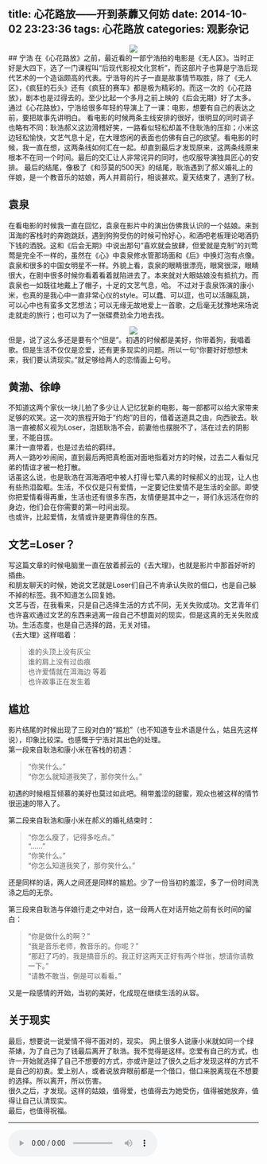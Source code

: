 title: 心花路放——开到荼蘼又何妨
date: 2014-10-02 23:23:36
tags: 心花路放
categories: 观影杂记
---
<div style="text-align:center"><img src ="http://ww3.sinaimg.cn/large/6d5c542dgw1ekx89kgr47j20vk0nkwhc.jpg" /></div>
## 宁浩     
在《心花路放》之前，最近看的一部宁浩拍的电影是《无人区》。当时正好是大四下，选了一门课程叫“后现代影视文化赏析”，而这部片子也算是宁浩后现代艺术的一个造诣颇高的代表。宁浩导的片子一直是故事情节取胜，除了《无人区》，《疯狂的石头》还有《疯狂的赛车》都是极为精彩的。而这一次的《心花路放》，剧本也是过得去的。至少比起一个多月之前上映的《后会无期》好了太多。通过《心花路放》，宁浩给很多年轻的导演上了一课：电影，想要有自己的表达之前，要把故事先讲明白。<!--more-->        
看电影的时候两条主线安排的很好，很明显的同时调子也略有不同：耿浩郝义这边滑稽好笑，一路看似轻松却盖不住耿浩的压抑；小米这边轻松愉快，文艺气息十足，在大理悠闲的表面也仿佛有自己的欲望。看电影的时候，我一直在想，这两条线如何汇在一起。却直到最后才发现原来，这两条线原来根本不在同一个时间。最后的交汇让人非常诧异的同时，也叹服导演独具匠心的安排。 
最后的结尾，像极了《和莎莫的500天》的结尾，耿浩遇到了郝义婚礼上的伴娘，是一个教音乐的姑娘，两人并肩前行，相谈甚欢。夏天结束了，遇到了秋。

## 袁泉  
在看电影的时候我一直在回忆，袁泉在影片中的演出仿佛我认识的一个姑娘。来到洱海的客栈时的奔跑跳跃，遇到狗狗受伤的时候可怜好心，和酒吧老板理论喝酒扔下钱的洒脱。这和《后会无期》中说出那句“喜欢就会放肆，但爱就是克制”的刘莺莺是完全不一样的，虽然在《心》中袁泉修水管那场面和《后》中换灯泡有点像。      
袁泉和很多的中国女明星不一样。外貌上看，袁泉的眼睛很漂亮，眼窝很深，眼睛很大，在剧中很多时候你看着看着就陷进去了。本来就对大眼姑娘没有抵抗力。而袁泉也一如既往地戴上了帽子，十足的文艺气息，哈。
不过对于袁泉饰演的康小米，也真的是我心中一直非常心仪的style。可以蠢、可以逗，也可以活蹦乱跳，可以心中也有蛮多文艺想法；可以无缘无故地爱上一首歌，之后毫无犹豫地来场说走就走的旅行；也可以为了一张碟费劲全力地去找。
<div style="text-align:center"><img src ="http://ww4.sinaimg.cn/large/6d5c542dgw1ekx84mtauuj20rs0ik0yu.jpg" /></div>
但是，说了这么多还是要有个“但是”。初遇的时候都是美好，你带着狗，我唱着歌。但是生活不仅仅是恋爱，还有更多现实的问题。所以一句“你要好好想想未来，我们要认清现实。”就足够给两人的恋情画上句号。   

## 黄渤、徐峥
不知道这两个家伙一块儿拍了多少让人记忆犹新的电影，每一部都可以给大家带来足够的欢笑。这一次的旅程开始于“约炮”的目的，借着送道具之由，向西驶去。耿浩一直被郝义视为Loser，泡妞耿浩不会，前妻他也摆脱不了，活在过去的阴影里，不能自拔。      
果汁一直带着，也是过去给的羁绊。     
两人一路吵吵闹闹，直到最后两把真枪面对面地指着对方的时候，过去二人看似兄弟的情谊才被一枪打散。      
话虽这么说，也是耿浩在洱海酒吧中被人打得七荤八素的时候郝义的出现，让人也有些热泪盈眶。生活，不仅仅是只有爱情，一定要记住爱情不是生活的全部。即使你把爱情看得再重，生活也还有很多东西，友情便是其中之一，哥们永远活在你的身边，他们会在你需要的第一时间出现。      
也或许，比起爱情，友情或许是更靠得住的东西。     

## 文艺=Loser？
写这篇文章的时候电脑里一直在放着郝云的《去大理》，也就是影片中那首好听的插曲。       
和朋友聊天的时候，她说文艺就是Loser们自己不肯承认失败的借口，也是自己躲不掉的标签。我不知道怎么回复她。     
文艺与否，在我看来，只是自己选择生活的方式不同，无关失败成功。文艺青年们也许喜欢通过文艺的东西来逃离一段自己不想面对的现实，但是这真的无关失败成功。生活态度，也是自己选择的路，无关对错。       
《去大理》这样唱着：

> 谁的头顶上没有灰尘     
> 谁的肩上没有过齿痕     
> 也许爱情就在洱海边 等着    
> 也许故事正在发生着 
  

## 尴尬
影片结尾的时候出现了三段对白的“尴尬”（也不知道专业术语是什么，姑且先这样说），印象比较深。也感慨于宁浩对其出色的处理。      
第一段来自耿浩和康小米在客栈的初遇：     
>“你笑什么。”      
>“你怎么就知道我笑了，那你笑什么。”            

初遇的时候相互倾慕的美好也莫过如此吧。稍带羞涩的甜蜜，观众也被这样的情节很迅速的带入了。    
          
第二段来自耿浩和康小米在郝义的婚礼结束时：     
>“你怎么瘦了，记得多吃点。”     
>“……”      
>“你笑什么。”      
>“你怎么知道我笑了，那你笑什么。”             

还是同样的话，两人之间还是同样的尴尬。少了一份当初的羞涩，多了一份时间洗涤之后的无奈。       

第三段来自耿浩与伴娘行走之中对白，这一段两人在对话开始之前有长时间的留白：
>“你是做什么的啊？”      
>“我是音乐老师，教音乐的。你呢？”     
>“那赶了巧的，我是搞音乐的。我正好这两天正好有两个样张，想请你请教一下。”     
>“请教不敢当，倒是可以看看。”         

又是一段感情的开始，当初的美好，化成现在继续生活的从容。

## 关于现实 
最后，想要说一说爱情不得不面对的，现实。
网上很多人说康小米就如同一个绿茶婊，为了自己为了钱最后离开了耿浩。我不觉得是这样。恋爱有自己的方式，也许一开始就选择了自己不想要的方式，亦或许是过了很久之后才发现这样的方式不是自己的初衷。爱上别人，或者说放弃眼前都是一个借口，借口来脱离现在不想要的选择。所以离开，所以伤害。      
很久之后，才发现。这样的姑娘，值得爱，也值得去为她受伤，值得被她放弃，值得让自己认清现实。     
最后，也值得祝福。     

-------
<audio controls autoplay loop>
  <source src="https://vensent.github.io/music/qudali.mp3" type="audio/mpeg">
</audio>



